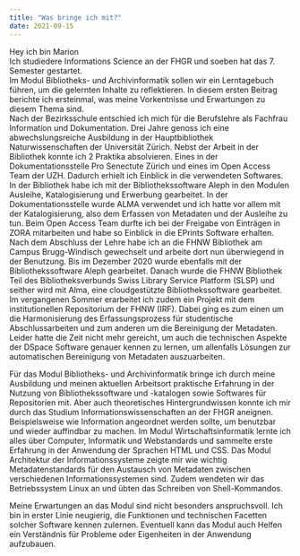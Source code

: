 ```yaml
---
title: "Was bringe ich mit?"
date: 2021-09-15
---
```


Hey ich bin Marion  
Ich studiedere Informations Science an der FHGR und soeben hat das 7. Semester gestartet.  
Im Modul Bibliotheks- und Archivinformatik sollen wir ein Lerntagebuch führen, um die gelernten Inhalte zu reflektieren. In diesem ersten Beitrag berichte ich ersteinmal, was meine Vorkentnisse und Erwartungen zu diesem Thema sind.     
Nach der Bezirksschule entschied ich mich für die Berufslehre als Fachfrau Information und Dokumentation. Drei Jahre genoss ich eine abwechslungsreiche Ausbildung in der Hauptbibliothek Naturwissenschaften der Universität Zürich. Nebst der Arbeit in der Bibliothek konnte ich 2 Praktika absolvieren. Eines in der Dokumentationsstelle Pro Senectute Zürich und eines im Open Access Team der UZH. Dadurch erhielt ich Einblick in die verwendeten Softwares. In der Bibliothek habe ich mit der Bibliothekssoftware Aleph in den Modulen Ausleihe, Katalogisierung und Erwerbung gearbeitet. In der Dokumentationsstelle wurde ALMA verwendet und ich hatte vor allem mit der Katalogisierung, also dem Erfassen von Metadaten und der Ausleihe zu tun. Beim Open Access Team durfte ich bei der Freigabe von Einträgen in ZORA mitarbeiten und habe so Einblick in die EPrints Software erhalten. Nach dem Abschluss der Lehre habe ich an die FHNW Bibliothek am Campus Brugg-Windisch gewechselt und arbeite dort nun überwiegend in der Benutzung. Bis im Dezember 2020 wurde ebenfalls mit der Bibliothekssoftware Aleph gearbeitet. Danach wurde die FHNW Bibliothek Teil des Bibliotheksverbunds Swiss Library Service Platform (SLSP) und seither wird mit Alma, eine cloudgestützte Bibliothekssoftware gearbeitet. Im vergangenen Sommer erarbeitet ich zudem ein Projekt mit dem institutionellen Repositorium der FHNW (IRF). Dabei ging es zum einen um die Harmonisierung des Erfassungsprozess für studentische Abschlussarbeiten und zum anderen um die Bereinigung der Metadaten. Leider hatte die Zeit nicht mehr gereicht, um auch die technischen Aspekte der DSpace Software genauer kennen zu lernen, um allenfalls Lösungen zur automatischen Bereinigung von Metadaten auszuarbeiten.

Für das Modul Bibliotheks- und Archivinformatik bringe ich durch meine Ausbildung und meinen aktuellen Arbeitsort praktische Erfahrung in der Nutzung von Bibliothekssoftware und -katalogen sowie Softwares für Repositorien mit. Aber auch theoretisches Hintergrundwissen konnte ich mir durch das Studium Informationswissenschaften an der FHGR aneignen. Beispielsweise wie Information angeordnet werden sollte, um benutzbar und wieder auffindbar zu machen. Im Modul Wirtschaftsinformatik lernte ich alles über Computer, Informatik und Webstandards und sammelte erste Erfahrung in der Anwendung der Sprachen HTML und CSS. Das Modul Architektur der Informationssysteme zeigte mir wie wichtig Metadatenstandards für den Austausch von Metadaten zwischen verschiedenen Informationssystemen sind. Zudem wendeten wir das Betriebssystem Linux an und übten das Schreiben von Shell-Kommandos.

Meine Erwartungen an das Modul sind nicht besonders anspruchsvoll. Ich bin in erster Linie neugierig, die Funktionen und technischen Facetten solcher Software kennen zulernen. Eventuell kann das Modul auch Helfen ein Verständnis für Probleme oder Eigenheiten in der Anwendung aufzubauen.
